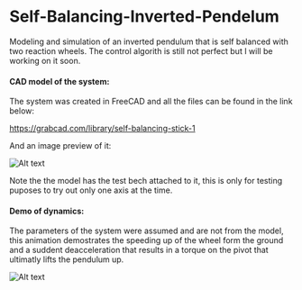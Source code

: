 # Self-Balancing-Inverted-Pendelum
Modeling and simulation of an inverted pendulum that is self balanced with two reaction wheels. The control algorith is still not perfect but I will be working on it soon. 

#### CAD model of the system: 

The system was created in FreeCAD and all the files can be found in the link below:

https://grabcad.com/library/self-balancing-stick-1

And an image preview of it:

![Alt text](https://github.com/richaeell/Self-Balancing-Inverted-Pendelum/blob/master/docs/Images/foto.png)

Note the the model has the test bech attached to it, this is only for testing puposes to try out only one axis at the time.

#### Demo of dynamics:

The parameters of the system were assumed and are not from the model, this animation demostrates the speeding up of the wheel form the ground and a suddent deacceleration that results in a torque on the pivot that ultimatly lifts the pendulum up. 

![Alt text](https://github.com/richaeell/Self-Balancing-Inverted-Pendelum/blob/master/docs/Images/Animation.gif)
